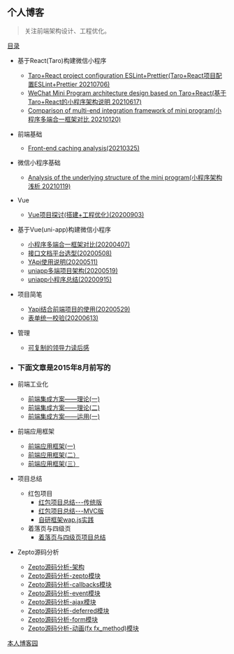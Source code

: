 ## 个人博客
> 关注前端架构设计、工程优化。
  

  [目录](https://github.com/mominger/blog/issues)
  - 基于React(Taro)构建微信小程序
     - [Taro+React project configuration ESLint+Prettier(Taro+React项目配置ESLint+Prettier 20210706)](https://github.com/mominger/blog/issues/35)
     - [WeChat Mini Program architecture design based on Taro+React(基于Taro+React的小程序架构说明 20210617)](https://github.com/mominger/blog/issues/34)
     - [Comparison of multi-end integration framework of mini program(小程序多端合一框架对比 20210120)](https://github.com/mominger/blog/issues/30)
  - 前端基础
     - [Front-end caching analysis(20210325)](https://github.com/mominger/blog/issues/32)
  - 微信小程序基础
     - [Analysis of the underlying structure of the mini program(小程序架构浅析 20210119)](https://github.com/mominger/blog/issues/31)
  - Vue
    - [Vue项目探讨(搭建+工程优化)(20200903)](https://github.com/mominger/blog/issues/26)
  - 基于Vue(uni-app)构建微信小程序
    - [小程序多端合一框架对比(20200407)](https://github.com/mominger/blog/issues/19)
    - [接口文档平台选型(20200508)](https://github.com/mominger/blog/issues/20)
    - [YApi使用说明(20200511)](https://github.com/mominger/blog/issues/21)
    - [uniapp多端项目架构(20200519)](https://github.com/mominger/blog/issues/22)
    - [uniapp小程序总结(20200915)](https://github.com/mominger/blog/issues/28)
    
  - 项目简笔
    - [Yapi结合前端项目的使用(20200529)](https://github.com/mominger/blog/issues/24)
    - [表单统一校验(20200613)](https://github.com/mominger/blog/issues/25)

  - 管理
    - [可复制的领导力读后感](https://github.com/mominger/blog/issues/23)

  - ### 下面文章是2015年8月前写的
  - 前端工业化
     - [前端集成方案——理论(一)](https://github.com/mominger/blog/issues/1)
     - [前端集成方案——理论(二)](https://github.com/mominger/blog/issues/2)
     - [前端集成方案——运用(一)](https://github.com/mominger/blog/issues/3)
  - 前端应用框架
     - [前端应用框架(一)](https://github.com/mominger/blog/issues/4)
     - [前端应用框架(二）](https://github.com/mominger/blog/issues/5)
     - [前端应用框架(三）](https://github.com/mominger/blog/issues/17)
  - 项目总结
     - 红包项目   
        - [红包项目总结---传统版](https://github.com/mominger/blog/issues/6)
        - [红包项目总结---MVC版](https://github.com/mominger/blog/issues/7)
        - [自研框架wap.js实践](https://github.com/mominger/blog/issues/8)
     - 着落页与四级页
        - [着落页与四级页项目总结](https://github.com/mominger/blog/issues/18)
  - Zepto源码分析
     - [Zepto源码分析-架构](https://github.com/mominger/blog/issues/9)
     - [Zepto源码分析-zepto模块](https://github.com/mominger/blog/issues/10)
     - [Zepto源码分析-callbacks模块](https://github.com/mominger/blog/issues/11)
     - [Zepto源码分析-event模块](https://github.com/mominger/blog/issues/12)
     - [Zepto源码分析-ajax模块](https://github.com/mominger/blog/issues/13)
     - [Zepto源码分析-deferred模块](https://github.com/mominger/blog/issues/14)
     - [Zepto源码分析-form模块](https://github.com/mominger/blog/issues/15)
     - [Zepto源码分析-动画(fx fx_method)模块](https://github.com/mominger/blog/issues/16)    


   
[本人博客园](http://www.cnblogs.com/mominger/)
